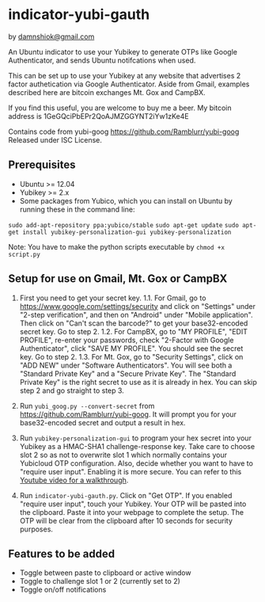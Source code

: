 indicator-yubi-gauth
======================
by damnshiok@gmail.com

An Ubuntu indicator to use your Yubikey to generate OTPs like Google Authenticator, and sends Ubuntu notifcations when used.

This can be set up to use your Yubikey at any website that advertises 2 factor authetication via Google Authenticator. Aside from Gmail, examples described here are bitcoin exchanges Mt. Gox and CampBX.

If you find this useful, you are welcome to buy me a beer.
My bitcoin address is 1GeGQciPbEPr2QoAJMZGGYNT2iYw1zKe4E

Contains code from yubi-goog https://github.com/Ramblurr/yubi-goog
Released under ISC License.

Prerequisites
-------------
* Ubuntu >= 12.04 
* Yubikey >= 2.x
* Some packages from Yubico, which you can install on Ubuntu by running these in the command line:

`sudo add-apt-repository ppa:yubico/stable`
`sudo apt-get update`
`sudo apt-get install yubikey-personalization-gui yubikey-personalization`

Note: You have to make the python scripts executable by `chmod +x script.py`

Setup for use on Gmail, Mt. Gox or CampBX
-----------------------------------------
1. First you need to get your secret key.
1.1. For Gmail, go to https://www.google.com/settings/security and click on "Settings" under "2-step verification", and then on "Android" under "Mobile application". Then click on "Can't scan the barcode?" to get your base32-encoded secret key. Go to step 2.
1.2. For CampBX, go to "MY PROFILE", "EDIT PROFILE", re-enter your passwords, check "2-Factor with Google Authenticator", click "SAVE MY PROFILE". You should see the secret key. Go to step 2.
1.3. For Mt. Gox, go to "Security Settings", click on "ADD NEW" under "Software Authenticators". You will see both a "Standard Private Key" and a "Secure Private Key". The "Standard Private Key" is the right secret to use as it is already in hex. You can skip step 2 and go straight to step 3.

2. Run `yubi_goog.py --convert-secret` from https://github.com/Ramblurr/yubi-goog. It will prompt you for your base32-encoded secret and output a result in hex.
3. Run `yubikey-personalization-gui` to program your hex secret into your Yubikey as a HMAC-SHA1 challenge-response key. Take care to choose slot 2 so as not to overwrite slot 1 which normally contains your Yubicloud OTP configuration. Also, decide whether you want to have to "require user input". Enabling it is more secure. You can refer to this [Youtube video for a walkthrough][walkthrough]. 
4. Run `indicator-yubi-gauth.py`. Click on "Get OTP". If you enabled "require user input", touch your Yubikey. Your OTP will be pasted into the clipboard. Paste it into your webpage to complete the setup. The OTP will be clear from the clipboard after 10 seconds for security purposes.

Features to be added
--------------------
* Toggle between paste to clipboard or active window
* Toggle to challenge slot 1 or 2 (currently set to 2)
* Toggle on/off notifications

[walkthrough]: http://www.youtube.com/watch?v=VDxJCkx7N4E
